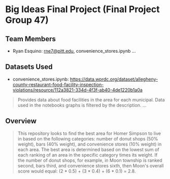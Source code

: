 # Big Ideas Final Project (Final Project Group 47)

## Team Members
- Ryan Esquino: rne7@pitt.edu, convenience_stores.ipynb
...

## Datasets Used
- convenience_stores.ipynb: https://data.wprdc.org/dataset/allegheny-county-restaurant-food-facility-inspection-violations/resource/112a3821-334d-4f3f-ab40-4de1220b1a0a
> Provides data about food facilities in the area for each municipal. Data used in the notebooks graphs is filtered by the description.
...

## Overview
> This repository looks to find the best area for Homer Simpson to live in based on the following categories: number of donut shops (50% weight), bars (40% weight), and convenience stores (10% weight) in each area. The best area is determined based on the lowest sum of each ranking of an area in the specific category times its weight. If the number of donut shops, for example, in Moon township is ranked second, bars third, and convenience stores sixth, then Moon's overall score would equal: (2 * 0.5) + (3 * 0.4) + (6 * 0.1) = 2.8.